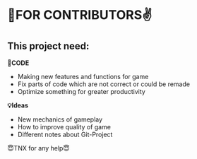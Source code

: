 <h1>👋FOR CONTRIBUTORS✌️</h1>


<h2>This project need:</h2>

**📝CODE**
* Making new features and functions for game
* Fix parts of code which are not correct or could be remade
* Optimize something for greater productivity



**💡Ideas**
* New mechanics of gameplay
* How to improve quality of game
* Different notes about Git-Project

😇TNX for any help😇
